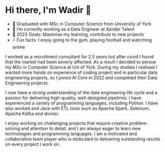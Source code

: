 # Hi there, I'm Wadir 👋
- 🌱 Graduated with MSc in Computer Science from University of York 
- 🔭 I’m currently working as a Data Engineer at Xander Talent
- 🥅 2023 Goals: Maximise my learning, contribute to new projects
- ⚡ Fun facts: I enjoy going to the gym, playing football and watrching anime

I worked as a recruitment consultant for 2.5 years but after covid I found that the market had been severly affected. As a result I decided to persue my MSc in Computer Science at Uni of York. During my studies I realised I wanted more hands on experience of coding project and in particular data engineering projects, so I joined AI Core in 2022 and completed their Data Engineering projects.

I now have a strong understanding of the data engineering life cycle and a passion for delivering high-quality, well-designed pipelines. I have experienced a variety of programming languages, including Python. I have also worked  and Java with ETL tools such as Apache Spark, Selenium, Apache Kafka and docker.

I enjoy working on challenging projects that require creative problem-solving and attention to detail, and I am always eager to learn new technologies and programming languages. I am a motivated and collaborative team player who is dedicated to delivering outstanding results on every project I work on.

